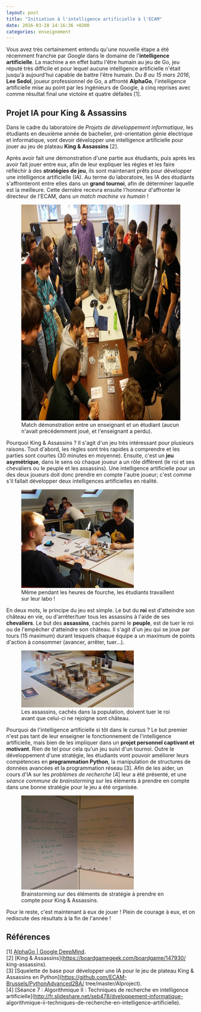 ```yaml
---
layout: post
title: "Initiation à l'intelligence artificielle à l'ECAM"
date: 2016-03-28 14:16:36 +0200
categories: enseignement
---
```


Vous avez très certainement entendu qu'une nouvelle étape a été récemment
franchie par _Google_ dans le domaine de l'**intelligence artificielle**. La
machine a en effet battu l'être humain au jeu de Go, jeu réputé très difficile
et pour lequel aucune intelligence artificielle n'était jusqu'à aujourd'hui
capable de battre l'être humain. Du _8 au 15 mars 2016_, **Lee Sedol**, joueur
professionnel de Go, a affronté **AlphaGo**, l'intelligence artificielle mise au
point par les ingénieurs de Google, à cinq reprises avec comme résultat final
une victoire et quatre défaites [1].

## Projet IA pour King & Assassins

Dans le cadre du laboratoire de _Projets de développement informatique_, les
étudiants en deuxième année de bachelier, pré-orientation génie électrique et
informatique, vont devoir développer une intelligence artificielle pour jouer
au jeu de plateau **King & Assassins** [2].

Après avoir fait une démonstration d'une partie aux étudiants, puis après les
avoir fait jouer entre eux, afin de leur expliquer les règles et les faire
réfléchir à des **stratégies de jeu**, ils sont maintenant prêts pour
développer une intelligence artificielle (IA). Au terme du laboratoire, les IA
des étudiants s'affronteront entre elles dans un **grand tournoi**, afin de
déterminer laquelle est la meilleure. Cette dernière recevra ensuite l'honneur
d'affronter le directeur de l'ECAM, dans _un match machine vs humain_ !

<figure>
  <img src="/images/blog/king-assassins-demo.jpg" width="768" height="576"
  alt="Démonstration d'une partie de King & Assassins" />
  <figcaption>Match démonstration entre un enseignant et un étudiant (aucun
  n'avait précédemment joué, et l'enseignant a perdu).</figcaption>
</figure>

Pourquoi King & Assassins ? Il s'agit d'un jeu très intéressant pour plusieurs
raisons. Tout d'abord, les règles sont très rapides à comprendre et les parties
sont courtes (30 minutes en moyenne). Ensuite, c'est un **jeu asymétrique**,
dans le sens où chaque joueur a un rôle différent (le roi et ses chevaliers ou
le peuple et les assassins). Une intelligence artificielle pour un des deux
joueurs doit donc prendre en compte l'autre joueur; c'est comme s'il fallait
développer deux intelligences artificielles en réalité.

<figure>
  <img src="/images/blog/king-assassins-training.jpg" width="300" height="263"
  alt="Entrainement à King & Assassins" />
  <figcaption>Même pendant les heures de fourche, les étudiants travaillent sur
  leur labo !</figcaption>
</figure>

En deux mots, le principe du jeu est simple. Le but du **roi** est d'atteindre
son château en vie, ou d'arrêter/tuer tous les assassins à l'aide de ses
**chevaliers**. Le but des **assassins**, cachés parmi le **peuple**, est de
tuer le roi ou de l'empêcher d'atteindre son château. Il s'agit d'un jeu qui se
joue par tours (15 maximum) durant lesquels chaque équipe a un maximum de
points d'action à consommer (avancer, arrêter, tuer...).

<figure>
  <img src="/images/blog/king-assassins-board.jpg" width="300" height="152"
  alt="Plateau du jeu King & Assassins" />
  <figcaption>Les assassins, cachés dans la population, doivent tuer le roi
  avant que celui-ci ne rejoigne sont château.</figcaption>
</figure>

Pourquoi de l'intelligence artificielle si tôt dans le cursus ? Le but premier
n'est pas tant de leur enseigner le fonctionnement de l'intelligence
artificielle, mais bien de les impliquer dans un **projet personnel captivant
et motivant**. Rien de tel pour cela qu'un jeu suivi d'un tournoi. Outre le
développement d'une stratégie, les étudiants vont pouvoir améliorer leurs
compétences en **programmation Python**, la manipulation de structures de
données avancées et la programmation réseau [3]. Afin de les aider, un cours
d'IA sur les _problèmes de recherche_ [4] leur a été présenté, et une _séance
commune de brainstorming_ sur les éléments à prendre en compte dans une bonne
stratégie pour le jeu a été organisée.

<figure>
  <img src="/images/blog/king-assassins-IA-brainstorming.jpg" width="300"
  height="251" alt="Brainstorming pour une IA pour le jeu King & Assassins" />
  <figcaption>Brainstorming sur des éléments de stratégie à prendre en compte
  pour King & Assassins.</figcaption>
</figure>

Pour le reste, c'est maintenant à eux de jouer ! Plein de courage à eux, et on
rediscute des résultats à la fin de l'année !

## Références

[1] [AlphaGo | Google DeepMind](https://deepmind.com/alpha-go.html).<br />
[2] [King & Assassins](https://boardgamegeek.com/boardgame/147930/
king-assassins).<br />
[3] [Squelette de base pour développer une IA pour le jeu de plateau King &
Assassins en Python](https://github.com/ECAM-Brussels/PythonAdvanced2BA/
tree/master/AIproject).<br />
[4] [Séance 7 : Algorithmique II : Techniques de recherche en intelligence
artificielle](http://fr.slideshare.net/seb478/dveloppement-informatique-
algorithmique-ii-techniques-de-recherche-en-intelligence-artificielle).